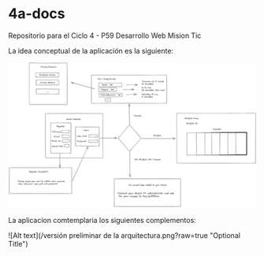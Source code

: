 # 4a-docs
Repositorio para el Ciclo 4 - P59 Desarrollo Web Mision Tic

La idea conceptual de la aplicación es la siguiente:

![Alt text](/1a.png?raw=true "Optional Title")

La aplicacion comtemplaria los siguientes complementos:

![Alt text](/versión preliminar de la arquitectura.png?raw=true "Optional Title")
